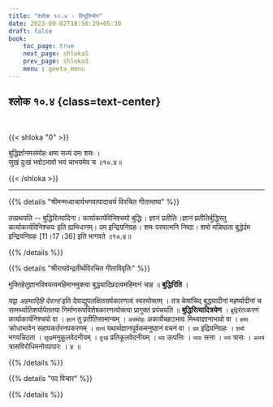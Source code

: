 ```yaml
---
title: "श्लोक १०.४ - विभूतियोग"
date: 2023-09-02T18:50:29+05:30
draft: false
book:
    toc_page: true
    next_page: shloka5
    prev_page: shloka3
    menu : geeta_menu
---
```




## श्लोक १०.४ {class=text-center}

<br/>

{{< shloka  "0"  >}}

बुद्धिर्ज्ञानमसंमोहः क्षमा सत्यं दमः शमः ।  
सुखं दुःखं भवोऽभावो भयं चाभयमेव च ॥१०.४॥  

{{< /shloka >}}

---


{{% details "श्रीमन्मध्वाचार्यभगवत्पादाचर्य विरचित  गीताभाष्य" %}}

तत्प्रथयति -- बुद्धिरित्यादिना। 
कार्याकार्यविनिश्चयो बुद्धिः। 
ज्ञानं प्रतीतिः।ज्ञानं प्रतीतिर्बुद्धिस्तु 
कार्याकार्यविनिश्चयः इति ह्यभिधानम्। 
दम इन्द्रियनिग्रहः। शमः परमात्मनि निष्ठा।
शमो मन्निष्ठता बुद्धेर्दम इन्द्रियनिग्रहः [11।17।36] 
इति भागवते ॥१०.४॥ 

{{% /details %}}



{{% details "श्रीराघवेन्द्रतीर्थविरचित गीताविवृतिः" %}}


मुक्तिहेतुज्ञानविषयत्वमहिमानमुक्त्वा 
बुद्ध्यादिप्रदत्वमहिमानं चाह
॥ **बुद्धिरिति** ।   

यद्वा *अहमादि्हि देवानां* इति देवाद्युपलक्षितसर्वकारणत्वं 
स्वस्योक्तम्‌ । तत्र केषांचिद् बुद्ध्यादीनां महर्ष्यादीनां 
च सामर्थ्यातिशयोपेततया निर्माणरूपविशेषकारणत्वोक्त्या 
प्रागुक्तं प्रपंचयति ॥ **बुद्धिरित्यादित्रयेण** । 
`बुद्वि`रंतःकरणं कार्याकार्यनिश्चयो वा । 
`ज्ञानं` तु प्रतीतिसामान्यम्‌ । 
`असंमोहः` अकार्येच्छाऽभावः मिथ्याज्ञानाभावो वा । 
`क्षमा`  क्रोधाभावेन  सहापकर्तरनपकरणम्‌ । 
`सत्यं` यथार्थज्ञानपूर्वकमनुष्ठानं वचनं वा । 
`दम` इंद्रियनिग्रहः । `शमो` भगवन्निठता । 
`सुख`मनुकूलवेदनीयम्‌ । `दुःखं` प्रतिकूलवेदनीयम्‌ ।
`भव` उत्पत्तिः । `भावः` सत्ता । `भयं` त्रासः । 
`अभयं` त्रासविरोधिमनोव्यापारः । ४ ॥

{{% /details %}}



{{% details "पद विचार" %}}


{{% /details %}}
